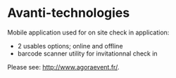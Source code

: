 # Avanti-technologies #

Mobile application used for on site check in application:
- 2 usables options; online and offline
- barcode scanner utility for invitationnal check in 

Please see: http://www.agoraevent.fr/.
